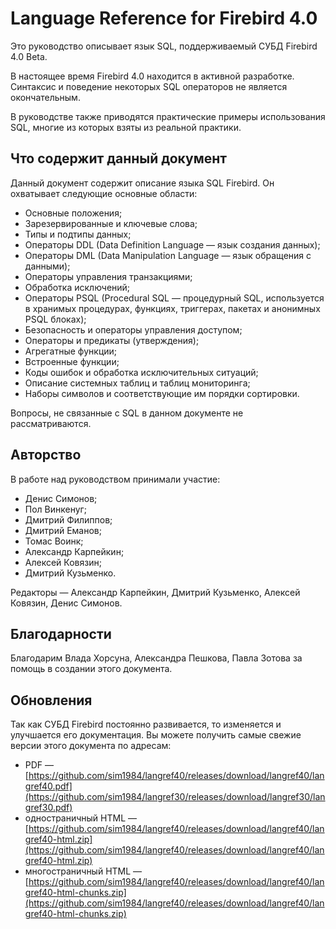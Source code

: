 # Language Reference for Firebird 4.0

Это руководство описывает язык SQL, поддерживаемый СУБД Firebird 4.0 Beta.

<aside class="warning">
В настоящее время Firebird 4.0 находится в активной разработке. Синтаксис и поведение некоторых SQL операторов не является окончательным.
</aside>

В руководстве также приводятся практические примеры использования SQL, многие из которых взяты из реальной практики.

## Что содержит данный документ

Данный документ содержит описание языка SQL Firebird. Он охватывает следующие основные области:

* Основные положения;
* Зарезервированные и ключевые слова;
* Типы и подтипы данных;
* Операторы DDL (Data Definition Language — язык создания данных);
* Операторы DML (Data Manipulation Language — язык обращения с данными);
* Операторы управления транзакциями;
* Обработка исключений;
* Операторы PSQL (Procedural SQL — процедурный SQL, используется в хранимых процедурах, функциях, триггерах, пакетах и анонимных PSQL блоках);
* Безопасность и операторы управления доступом;
* Операторы и предикаты (утверждения);
* Агрегатные функции;
* Встроенные функции;
* Коды ошибок и обработка исключительных ситуаций;
* Описание системных таблиц и таблиц мониторинга;
* Наборы символов и соответствующие им порядки сортировки.

Вопросы, не связанные с SQL в данном документе не рассматриваются.

## Авторство

В работе над руководством принимали участие:

* Денис Симонов;
* Пол Винкенуг;
* Дмитрий Филиппов;
* Дмитрий Еманов;
* Томас Воинк;
* Александр Карпейкин;
* Алексей Ковязин;
* Дмитрий Кузьменко.

Редакторы — Александр Карпейкин, Дмитрий Кузьменко, Алексей Ковязин, Денис Симонов.

## Благодарности

Благодарим Влада Хорсуна, Александра Пешкова, Павла Зотова за помощь в создании этого документа.

## Обновления

Так как СУБД Firebird постоянно развивается, то изменяется и улучшается его документация. Вы можете получить самые свежие версии этого документа по адресам: 
* PDF — [https://github.com/sim1984/langref40/releases/download/langref40/langref40.pdf](https://github.com/sim1984/langref30/releases/download/langref30/langref30.pdf)
* одностраничный HTML — [https://github.com/sim1984/langref40/releases/download/langref40/langref40-html.zip](https://github.com/sim1984/langref40/releases/download/langref40/langref40-html.zip)
* многостраничный HTML — [https://github.com/sim1984/langref40/releases/download/langref40/langref40-html-chunks.zip](https://github.com/sim1984/langref40/releases/download/langref40/langref40-html-chunks.zip)

